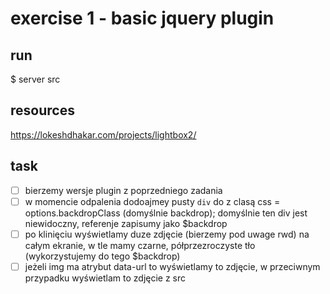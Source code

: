 # exercise 1 - basic jquery plugin

## run

$ server src

## resources

https://lokeshdhakar.com/projects/lightbox2/

## task
- [ ] bierzemy wersje plugin z poprzedniego zadania
- [ ] w momencie odpalenia dodoajmey pusty `div` do <body> z clasą css = options.backdropClass (domyślnie backdrop); domyślnie ten div jest niewidoczny, referenje zapisumy jako $backdrop
- [ ] po klinięciu wyświetlamy duze zdjęcie (bierzemy pod uwage rwd) na całym ekranie, w tle mamy czarne, półprzezroczyste tło (wykorzystujemy do tego $backdrop)
- [ ] jeżeli img ma atrybut data-url to wyświetlamy to zdjęcie, w przeciwnym przypadku wyświetlam to zdjęcie z src 
